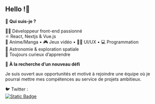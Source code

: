 ## Hello !👋

📌 **Qui suis-je ?**

👨‍💻 Développeur front-end passionné  
⚛️ React, Nextjs & Vue.js  
🎌 Anime/Manga • 🎮 Jeux vidéo • 🧑‍🎨 UI/UX • 💻 Programmation  
🌌 Astronomie & exploration spatiale  
🔎 Toujours curieux d’apprendre

👀 **À la recherche d’un nouveau défi**  

Je suis ouvert aux opportunités et motivé à rejoindre une équipe où je pourrai mettre mes compétences au service de projets ambitieux.

🐦 Twitter :  
[![Static Badge](https://img.shields.io/badge/@Hir0Fr-000000?style=flat&logo=x&logoColor=white)](https://www.x.com/hir0Fr)
